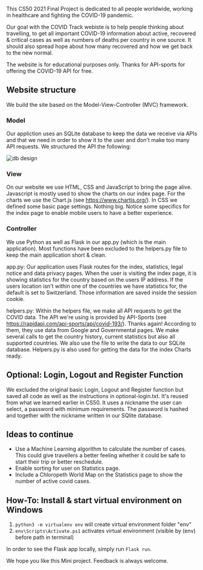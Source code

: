 This CS50 2021 Final Project is dedicated to all people worldwide, working in healthcare and fighting the COVID-19 pandemic.

Our goal with the COVID Track webiste is to help people thinking about travelling, to get all important COVID-19 information about active, recovered & critical cases as well as numbers of deaths per country in one source. It should also spread hope about how many recovered and how we get back to the new normal.

The website is for educational purposes only. Thanks for API-sports for offering the COVID-19 API for free.

## Website structure
We build the site based on the Model-View-Controller (MVC) framework.

### Model
Our appliction uses an SQLite database to keep the data we receive via APIs and that we need in order to show it to the user and don't make too many API requests. We structured the API the following:

![db design](https://i.ibb.co/jJGsV41/db-design.png)

### View
On our website we use HTML, CSS and JavaScript to bring the page alive. Javascript is mostly used to show the charts on our index page. For the charts we use the Chart.js (see https://www.chartjs.org/). In CSS we defined some basic page settings. Nothing big. Notice some specifics for the index page to enable mobile users to have a better experience.

### Controller
We use Python as well as Flask in our app.py (which is the main application). Most functions have been excluded to the helpers.py file to keep the main application short & clean.

app.py: Our application uses Flask routes for the index, statistics, legal notice and data privacy pages. When the user is visiting the index page, it is showing statistics for the country based on the users IP address. If the users location isn't within one of the countries we have statistics for, the default is set to Switzerland. Those information are saved inside the session cookie.

helpers.py: Within the helpers file, we make all API requests to get the COVID data. The API we're using is provided by API-Sports (see https://rapidapi.com/api-sports/api/covid-193/). Thanks again! According to them, they use data from Google and Governmental pages. We make several calls to get the country history, current statistics but also all supported countries. We also use the file to write the data to our SQLite database. Helpers.py is also used for getting the data for the index Charts ready.

## Optional: Login, Logout and Register Function
We excluded the original basic Login, Logout and Register function but saved all code as well as the instructions in optional-login.txt. It's reused from what we learned earlier in CS50. It uses a nickname the user can select, a password with minimum requirements. The password is hashed and together with the nickname written in our SQlite database.

## Ideas to continue
- Use a Machine Learning algorithm to calculate the number of cases. This could give travellers a better feeling whether it could be safe to start their trip or better reschedule.
- Enable sorting for user on Statistics page.
- Include a Chloropeth World Map on the Statistics page to show the number of active covid cases.

## How-To: Install & start virtual environment on Windows
1. `python3 -m virtualenv env` will create virtual environment folder "env"
2. `env\Scripts\Activate.ps1` activates virtual environment (visible by (env) before path in terminal)

In order to see the Flask app locally, simply run `Flask run`.

We hope you like this Mini project. Feedback is always welcome.